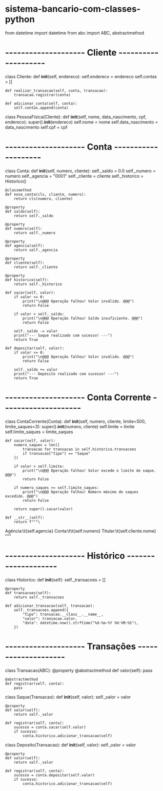 # sistema-bancario-com-classes-python

from datetime import datetime
from abc import ABC, abstractmethod


# -------------------- Cliente --------------------
class Cliente:
    def __init__(self, endereco):
        self.endereco = endereco
        self.contas = []

    def realizar_transacao(self, conta, transacao):
        transacao.registrar(conta)

    def adicionar_conta(self, conta):
        self.contas.append(conta)


class PessoaFisica(Cliente):
    def __init__(self, nome, data_nascimento, cpf, endereco):
        super().__init__(endereco)
        self.nome = nome
        self.data_nascimento = data_nascimento
        self.cpf = cpf


# -------------------- Conta --------------------
class Conta:
    def __init__(self, numero, cliente):
        self._saldo = 0.0
        self._numero = numero
        self._agencia = "0001"
        self._cliente = cliente
        self._historico = Historico()

    @classmethod
    def nova_conta(cls, cliente, numero):
        return cls(numero, cliente)

    @property
    def saldo(self):
        return self._saldo

    @property
    def numero(self):
        return self._numero

    @property
    def agencia(self):
        return self._agencia

    @property
    def cliente(self):
        return self._cliente

    @property
    def historico(self):
        return self._historico

    def sacar(self, valor):
        if valor <= 0:
            print("\n@@@ Operação falhou! Valor inválido. @@@")
            return False

        if valor > self._saldo:
            print("\n@@@ Operação falhou! Saldo insuficiente. @@@")
            return False

        self._saldo -= valor
        print("--- Saque realizado com sucesso! ---")
        return True

    def depositar(self, valor):
        if valor <= 0:
            print("\n@@@ Operação falhou! Valor inválido. @@@")
            return False

        self._saldo += valor
        print("--- Depósito realizado com sucesso! ---")
        return True


# -------------------- Conta Corrente --------------------
class ContaCorrente(Conta):
    def __init__(self, numero, cliente, limite=500, limite_saques=3):
        super().__init__(numero, cliente)
        self.limite = limite
        self.limite_saques = limite_saques

    def sacar(self, valor):
        numero_saques = len([
            transacao for transacao in self.historico.transacoes
            if transacao["tipo"] == "Saque"
        ])

        if valor > self.limite:
            print("\n@@@ Operação falhou! Valor excede o limite de saque. @@@")
            return False

        if numero_saques >= self.limite_saques:
            print("\n@@@ Operação falhou! Número máximo de saques excedido. @@@")
            return False

        return super().sacar(valor)

    def __str__(self):
        return f"""\
Agência:\t{self.agencia}
Conta:\t\t{self.numero}
Titular:\t{self.cliente.nome}
"""


# -------------------- Histórico --------------------
class Historico:
    def __init__(self):
        self._transacoes = []

    @property
    def transacoes(self):
        return self._transacoes

    def adicionar_transacao(self, transacao):
        self._transacoes.append({
            "tipo": transacao.__class__.__name__,
            "valor": transacao.valor,
            "data": datetime.now().strftime("%d-%m-%Y %H:%M:%S"),
        })


# -------------------- Transações --------------------
class Transacao(ABC):
    @property
    @abstractmethod
    def valor(self):
        pass

    @abstractmethod
    def registrar(self, conta):
        pass


class Saque(Transacao):
    def __init__(self, valor):
        self._valor = valor

    @property
    def valor(self):
        return self._valor

    def registrar(self, conta):
        sucesso = conta.sacar(self.valor)
        if sucesso:
            conta.historico.adicionar_transacao(self)


class Deposito(Transacao):
    def __init__(self, valor):
        self._valor = valor

    @property
    def valor(self):
        return self._valor

    def registrar(self, conta):
        sucesso = conta.depositar(self.valor)
        if sucesso:
            conta.historico.adicionar_transacao(self)
